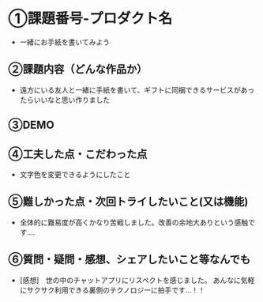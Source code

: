 # ①課題番号-プロダクト名
- 一緒にお手紙を書いてみよう

## ②課題内容（どんな作品か）
- 遠方にいる友人と一緒に手紙を書いて、ギフトに同梱できるサービスがあったらいいなと思い作りました

## ③DEMO


## ④工夫した点・こだわった点
- 文字色を変更できるようにしたこと

## ⑤難しかった点・次回トライしたいこと(又は機能)
- 全体的に難易度が高くかなり苦戦しました。改善の余地大ありという感触です....


## ⑥質問・疑問・感想、シェアしたいこと等なんでも
- [感想]　世の中のチャットアプリにリスペクトを感じました。
あんなに気軽にサクサク利用できる裏側のテクノロジーに拍手です...！！
